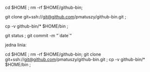 cd $HOME ; rm -rf $HOME/github-bin;

git clone git+ssh://git@github.com/pmatuszy/github-bin.git ;

cp -v github-bin/* $HOME/bin ;

git status ; git commit -m "\`date\`"


jedna linia:

cd $HOME ; rm -rf $HOME/github-bin; git clone git+ssh://git@github.com/pmatuszy/github-bin.git ; cp -v github-bin/* $HOME/bin ;

